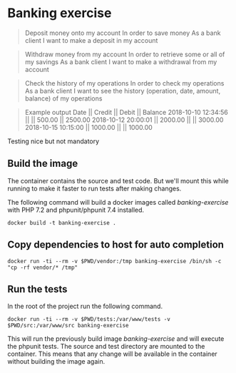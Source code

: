 # Banking exercise
>Deposit money onto my account 
>In order to save money
>As a bank client
>I want to make a deposit in my account


>Withdraw money from my account
>In order to retrieve some or all of my savings
>As a bank client
>I want to make a withdrawal from my account


>Check the history of my operations
>In order to check my operations
>As a bank client
>I want to see the history (operation, date, amount, balance) of my operations


>Example output
>Date                   || Credit    || Debit  || Balance
>2018-10-10 12:34:56    ||           || 500.00 || 2500.00
>2018-10-12 20:00:01    || 2000.00   ||        || 3000.00
>2018-10-15 10:15:00    || 1000.00   ||        || 1000.00

Testing nice but not mandatory

## Build the image
The container contains the source and test code. But we'll mount this
while running to make it faster to run tests after making changes.

The following command will build a docker images called *banking-exercise*
with PHP 7.2 and phpunit/phpunit 7.4 installed.
```
docker build -t banking-exercise .
```

## Copy dependencies to host for auto completion
```
docker run -ti --rm -v $PWD/vendor:/tmp banking-exercise /bin/sh -c "cp -rf vendor/* /tmp"
```

## Run the tests
In the root of the project run the following command.
```
docker run -ti --rm -v $PWD/tests:/var/www/tests -v $PWD/src:/var/www/src banking-exercise
```

This will run the previously build image *banking-exercise* and will execute
the phpunit tests. The source and test directory are mounted to the container.
This means that any change will be available in the container without building the
image again.
